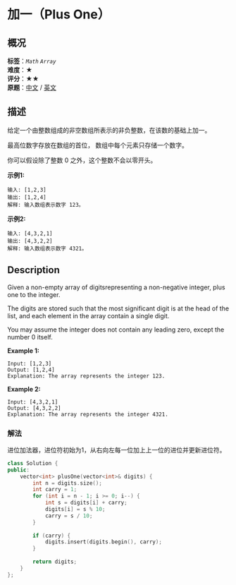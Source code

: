 # 加一（Plus One）
## 概况
**标签**：*`Math`*  *`Array`*<br>
**难度**：★<br>
**评分**：★★<br>
**原题**：[中文](https://leetcode-cn.com/problems/plus-one) / [英文](https://leetcode.com/problems/plus-one)

## 描述
给定一个由整数组成的非空数组所表示的非负整数，在该数的基础上加一。

最高位数字存放在数组的首位， 数组中每个元素只存储一个数字。

你可以假设除了整数 0 之外，这个整数不会以零开头。

**示例1:**
```
输入: [1,2,3]
输出: [1,2,4]
解释: 输入数组表示数字 123。
```

**示例2:**
```
输入: [4,3,2,1]
输出: [4,3,2,2]
解释: 输入数组表示数字 4321。
```

## Description
Given a non-empty array of digitsrepresenting a non-negative integer, plus one to the integer.

The digits are stored such that the most significant digit is at the head of the list, and each element in the array contain a single digit.

You may assume the integer does not contain any leading zero, except the number 0 itself.

**Example 1:**
```
Input: [1,2,3]
Output: [1,2,4]
Explanation: The array represents the integer 123.
```

**Example 2:**
```
Input: [4,3,2,1]
Output: [4,3,2,2]
Explanation: The array represents the integer 4321.
```


### 解法
进位加法器，进位符初始为1，从右向左每一位加上上一位的进位并更新进位符。
```c++
class Solution {
public:
    vector<int> plusOne(vector<int>& digits) {
        int n = digits.size();
        int carry = 1;
        for (int i = n - 1; i >= 0; i--) {
            int s = digits[i] + carry;
            digits[i] = s % 10;
            carry = s / 10;
        }
        
        if (carry) {
            digits.insert(digits.begin(), carry);
        }
        
        return digits;
    }
};
```
